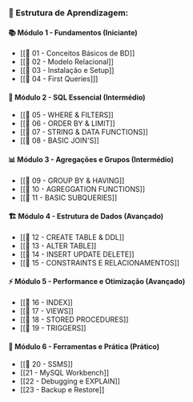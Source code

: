 ### **🎯 Estrutura de Aprendizagem:**

#### **📚 Módulo 1 - Fundamentos (Iniciante)**

- [[📁 01 - Conceitos Básicos de BD]]
- [[📁 02 - Modelo Relacional]]
- [[📁 03 - Instalação e Setup]]
- [[📁 04 - First Queries]]]

#### **🔧 Módulo 2 - SQL Essencial (Intermédio)**

- [[📁 05 - WHERE & FILTERS]]
- [[📁 06 - ORDER BY & LIMIT]]
- [[📁 07 - STRING & DATA FUNCTIONS]]
- [[📁 08 - BASIC JOIN'S]]

#### **📊 Módulo 3 - Agregações e Grupos (Intermédio)**

- [[📁 09 - GROUP BY & HAVING]]
- [[📁 10 - AGREGGATION FUNCTIONS]]
- [[📁 11 - BASIC SUBQUERIES]]

#### **🏗️ Módulo 4 - Estrutura de Dados (Avançado)**

- [[📁 12 - CREATE TABLE & DDL]]
- [[📁 13 - ALTER TABLE]]
- [[📁 14 - INSERT UPDATE DELETE]]
- [[📁 15 - CONSTRAINTS E RELACIONAMENTOS]]

#### **⚡ Módulo 5 - Performance e Otimização (Avançado)**

- [[📁 16 - INDEX]]
- [[📁 17 - VIEWS]]
- [[📁 18 - STORED PROCEDURES]]
- [[📁 19 - TRIGGERS]]

#### **🔧 Módulo 6 - Ferramentas e Prática (Prático)**

- [[📁 20 - SSMS]]
- [[21 - MySQL Workbench]]
- [[22 - Debugging e EXPLAIN]]
- [[23 - Backup e Restore]]
